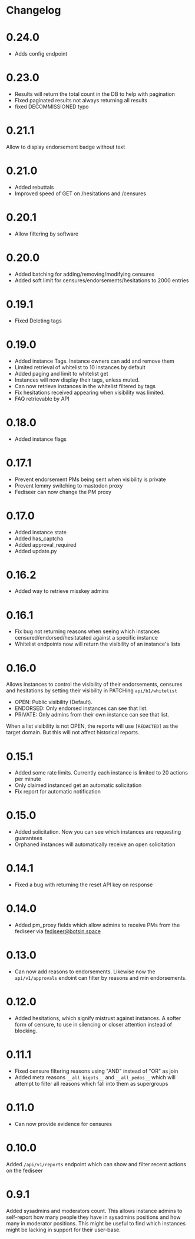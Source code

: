 # Changelog

# 0.24.0

* Adds config endpoint

# 0.23.0

* Results will return the total count in the DB to help with pagination
* Fixed paginated results not always returning all results
* fixed DECOMMISSIONED typo

# 0.21.1

Allow to display endorsement badge without text

# 0.21.0

* Added rebuttals
* Improved speed of GET on /hesitations and /censures

# 0.20.1

* Allow filtering by software

# 0.20.0

* Added batching for adding/removing/modifying censures
* Added soft limit for censures/endorsements/hesitations to 2000 entries

# 0.19.1

* Fixed Deleting tags

# 0.19.0

* Added instance Tags. Instance owners can add and remove them
* Limited retrieval of whitelist to 10 instances by default
* Added paging and limit to whitelist get
* Instances will now display their tags, unless muted.
* Can now retrieve instances in the whitelist filtered by tags
* Fix hesitations received appearing when visibility was limited.
* FAQ retrievable by API

# 0.18.0

* Added instance flags

# 0.17.1

* Prevent endorsement PMs being sent when visibility is private
* Prevent lemmy switching to mastodon proxy
* Fediseer can now change the PM proxy

# 0.17.0

* Added instance state
* Added has_captcha
* Added approval_required
* Added update.py

# 0.16.2

* Added way to retrieve misskey admins

# 0.16.1

* Fix bug not returning reasons when seeing which instances censured/endorsed/hesitatated against a specific instance
* Whitelist endpoints now will return the visibility of an instance's lists

# 0.16.0

Allows instances to control the visibility of their endorsements, censures and hesitations by setting their visibility in PATCHing `api/b1/whitelist`
   * OPEN: Public visibility (Default).
   * ENDORSED: Only endorsed instances can see that list.
   * PRIVATE: Only admins from their own instance can see that list.

When a list visibility is not OPEN, the reports will use `[REDACTED]` as the target domain. But this will not affect historical reports.

# 0.15.1

* Added some rate limits. Currently each instance is limited to 20 actions per minute
* Only claimed instanced get an automatic solicitation
* Fix report for automatic notification

# 0.15.0

* Added solicitation. Now you can see which instances are requesting guarantees
* Orphaned instances will automatically receive an open solicitation

# 0.14.1

* Fixed a bug with returning the reset API key on response

# 0.14.0

* Added pm_proxy fields which allow admins to receive PMs from the fediseer via fediseer@botsin.space

# 0.13.0

* Can now add reasons to endorsements. Likewise now the `api/v1/approvals` endoint can filter by reasons and min endorsements.

# 0.12.0

* Added hesitations, which signify mistrust against instances. A softer form of censure, to use in silencing or closer attention instead of blocking.
# 0.11.1

* Fixed censure filtering reasons using "AND" instead of "OR" as join
* Added meta reasons `__all_bigots__` and `__all_pedos__` which will attempt to filter all reasons which fall into them as supergroups

# 0.11.0

* Can now provide evidence for censures

# 0.10.0

Added `/api/v1/reports` endpoint which can show and filter recent actions on the fediseer

# 0.9.1

Added sysadmins and moderators count. This allows instance admins to self-report how many people they have in sysadmins positions and how many in moderator positions. This might be useful to find which instances might be lacking in support for their user-base.

